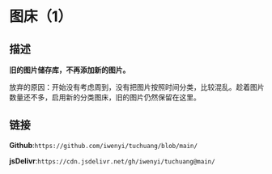 # 图床（1）
## 描述
**旧的图片储存库，不再添加新的图片。**

放弃的原因：开始没有考虑周到，没有把图片按照时间分类，比较混乱。趁着图片数量还不多，启用新的分类图床，旧的图片仍然保留在这里。
## 链接
**Github**:```https://github.com/iwenyi/tuchuang/blob/main/```

**jsDelivr**:```https://cdn.jsdelivr.net/gh/iwenyi/tuchuang@main/```
